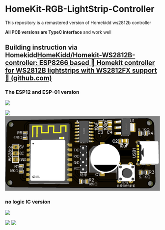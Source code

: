 # HomeKit-RGB-LightStrip-Controller
This repository is a remastered version of Homekidd ws2812b controller

**All PCB versions are TypeC interface** and work well

## Building instruction via Homekidd[HomeKidd/Homekit-WS2812B-controller: ESP8266 based  Homekit controller for WS2812B lightstrips with WS2812FX support🌈 (github.com)](https://github.com/HomeKidd/Homekit-WS2812B-controller)

### The ESP12 and ESP-01 version

![](https://github.com/ParkerLLF/HomeKit-RGB-LightStrip-Controller/blob/main/PCB_Gerbar/ESP-12F%20and%20ESP01%20Version/top.png)

![](https://github.com/ParkerLLF/HomeKit-RGB-LightStrip-Controller/blob/main/PCB_Gerbar/ESP-12F%20and%20ESP01%20Version/bottom.png)
![](https://github.com/ParkerLLF/HomeKit-RGB-LED-LightStrip-Controller/blob/main/PCB_Gerbar/ESP-12F%20and%20ESP01%20Version/3D%20preview.png)

### no logic IC version

![](https://github.com/ParkerLLF/HomeKit-RGB-LightStrip-Controller/blob/main/PCB_Gerbar/NO%20logic%20IC%20Version/top.png)

![](https://github.com/ParkerLLF/HomeKit-RGB-LightStrip-Controller/blob/main/PCB_Gerbar/NO%20logic%20IC%20Version/bottom.png)
![](https://github.com/ParkerLLF/HomeKit-RGB-LightStrip-Controller/blob/main/PCB_Gerbar/NO%20logic%20IC%20Version/3D%20previrw.png)
